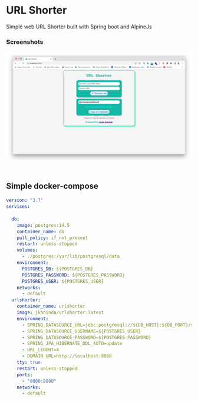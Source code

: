 ## 

# URL Shorter

Simple web URL Shorter built with Spring boot and AlpineJs
### Screenshots

<img src="https://raw.githubusercontent.com/jkaninda/urlshorter/main/screenshots/screenshot.png"/>
<br>
<br>

## Simple docker-compose 

````yml
version: "3.7"
services:

  db:
    image: postgres:14.5
    container_name: db
    pull_policy: if_not_present
    restart: unless-stopped
    volumes:
      - ./postgres:/var/lib/postgresql/data
    environment:
      POSTGRES_DB: ${POSTGRES_DB}
      POSTGRES_PASSWORD: ${POSTGRES_PASSWORD}
      POSTGRES_USER: ${POSTGRES_USER}
    networks:
      - default
  urlshorter:
    container_name: urlshorter
    image: jkaninda/urlshorter:latest
    environment:
      - SPRING_DATASOURCE_URL=jdbc:postgresql://${DB_HOST}:${DB_PORT}/${POSTGRES_DB}
      - SPRING_DATASOURCE_USERNAME=${POSTGRES_USER}
      - SPRING_DATASOURCE_PASSWORD=${POSTGRES_PASSWORD}
      - SPRING_JPA_HIBERNATE_DDL_AUTO=update
      - URL_LENGHT=4
      - DOMAIN_URL=http://localhost:8080
    tty: true
    restart: unless-stopped
    ports:
      - "8080:8080"
    networks:
      - default

````


## 